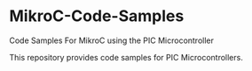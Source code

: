 # MikroC-Code-Samples
Code Samples For MikroC using the PIC Microcontroller

This repository provides code samples for PIC Microcontrollers.
